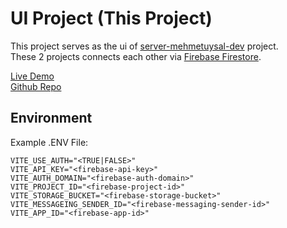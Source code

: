 # UI Project (This Project)

This project serves as the ui of [server-mehmetuysal-dev](https://github.com/uys2000-website/server-mehmetuysal-dev) project.  
These 2 projects connects each other via [Firebase Firestore](https://firebase.google.com/).  

<a href="https://server-mehmetuysal-dev-test.web.app/login" target="_blank">Live Demo</a>  
<a href="https://github.com/uys2000-website/server-mehmetuysal-dev-ui" target="_blank">Github Repo</a>

## Environment 

Example .ENV File:
```properties
VITE_USE_AUTH="<TRUE|FALSE>"
VITE_API_KEY="<firebase-api-key>"
VITE_AUTH_DOMAIN="<firebase-auth-domain>"
VITE_PROJECT_ID="<firebase-project-id>"
VITE_STORAGE_BUCKET="<firebase-storage-bucket>"
VITE_MESSAGEING_SENDER_ID="<firebase-messaging-sender-id>"
VITE_APP_ID="<firebase-app-id>"
```
